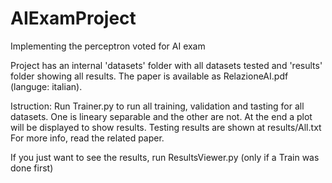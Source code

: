 # AIExamProject
Implementing the perceptron voted for AI exam

Project has an internal 'datasets' folder with all datasets tested and 'results' folder showing all results.
The paper is available as RelazioneAI.pdf (languge: italian).

Istruction:
Run Trainer.py to run all training, validation and tasting for all datasets. One is lineary separable and the other are not.
At the end a plot will be displayed to show results.
Testing results are shown at results/All.txt
For more info, read the related paper.

If you just want to see the results, run ResultsViewer.py (only if a Train was done first)